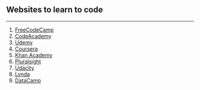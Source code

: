## Websites to learn to code
---
<!--
Example:
1. [FreeCodeCamp](https://www.freecodecamp.org/)

Copy this and edit the text:
1. [Name for the link](link of the website)
-->
1. [FreeCodeCamp](https://www.freecodecamp.org/)
1. [CodeAcademy](https://www.codecademy.com/)
1. [Udemy](https://www.udemy.com/)
1. [Coursera](https://www.coursera.org/)
1. [Khan Academy](https://www.khanacademy.org/)
1. [Pluralsight](https://www.pluralsight.com/)
1. [Udacity](https://www.udacity.com/)
1. [Lynda](https://www.lynda.com/)
1. [DataCamp](https://www.datacamp.com/)
